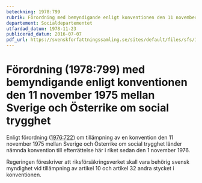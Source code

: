 ```yaml
---
beteckning: 1978:799
rubrik: Förordning med bemyndigande enligt konventionen den 11 november 1975 mellan Sverige och Österrike om social trygghet
departement: Socialdepartementet
utfardad_datum: 1978-11-23
publicerad_datum: 2016-07-07
pdf_url: https://svenskforfattningssamling.se/sites/default/files/sfs/1978-11/SFS1978-799.pdf
---
```


# Förordning (1978:799) med bemyndigande enligt konventionen den 11 november 1975 mellan Sverige och Österrike om social trygghet

Enligt förordning ([1976:722](https://selex.se/eli/sfs/1976/722)) om tillämpning av en konvention den 11 november 1975 mellan Sverige och Österrike om social trygghet länder nämnda konvention till efterrättelse här i riket sedan den 1 november 1976.

Regeringen föreskriver att riksförsäkringsverket skall vara behörig svensk myndighet vid tillämpning av artikel 10 och artikel 32 andra stycket i konventionen.